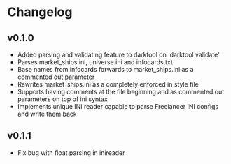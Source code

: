 # Changelog

## v0.1.0

- Added parsing and validating feature to darktool on 'darktool validate'
- Parses market_ships.ini, universe.ini and infocards.txt
- Base names from infocards forwards to market_ships.ini as a commented out parameter
- Rewrites market_ships.ini as a completely enforced in style file
- Supports having comments at the file beginning and as commented out parameters on top of ini syntax
- Implements unique INI reader capable to parse Freelancer INI configs and write them back

## v0.1.1

- Fix bug with float parsing in inireader